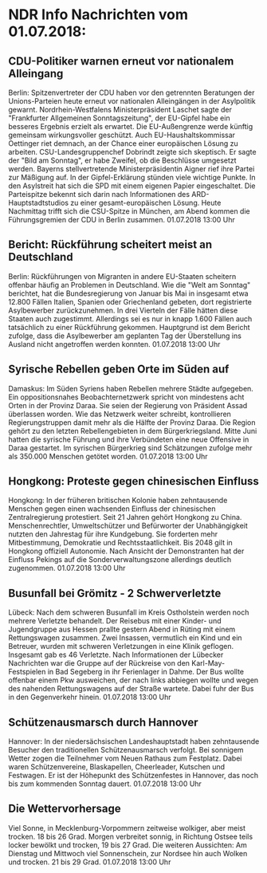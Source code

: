 # NDR Info Nachrichten vom 01.07.2018:


## CDU-Politiker warnen erneut vor nationalem Alleingang
Berlin:		Spitzenvertreter der CDU haben vor den getrennten Beratungen der Unions-Parteien heute erneut vor nationalen Alleingängen in der Asylpolitik gewarnt. Nordrhein-Westfalens Ministerpräsident Laschet sagte der "Frankfurter Allgemeinen Sonntagszeitung", der EU-Gipfel habe ein besseres Ergebnis erzielt als erwartet. Die EU-Außengrenze werde künftig gemeinsam wirkungsvoller geschützt. Auch EU-Haushaltskommissar Oettinger riet demnach, an der Chance einer europäischen Lösung zu arbeiten. CSU-Landesgruppenchef Dobrindt zeigte sich skeptisch. Er sagte der "Bild am Sonntag", er habe Zweifel, ob die Beschlüsse umgesetzt werden. Bayerns stellvertretende Ministerpräsidentin Aigner rief ihre Partei zur Mäßigung auf. In der Gipfel-Erklärung stünden viele wichtige Punkte. In den Asylstreit hat sich die SPD mit einem eigenen Papier eingeschaltet. Die Parteispitze bekennt sich darin nach Informationen des ARD-Hauptstadtstudios zu einer gesamt-europäischen Lösung. Heute Nachmittag trifft sich die CSU-Spitze in München, am Abend kommen die Führungsgremien der CDU in Berlin zusammen. 01.07.2018 13:00 Uhr 

## Bericht: Rückführung scheitert meist an Deutschland
Berlin: Rückführungen von Migranten in andere EU-Staaten scheitern offenbar häufig an Problemen in Deutschland. Wie die "Welt am Sonntag" berichtet, hat die Bundesregierung von Januar bis Mai in insgesamt etwa 12.800 Fällen Italien, Spanien oder Griechenland gebeten, dort registrierte Asylbewerber zurückzunehmen. In drei Vierteln der Fälle hätten diese Staaten auch zugestimmt. Allerdings sei es nur in knapp 1.600 Fällen auch tatsächlich zu einer Rückführung gekommen. Hauptgrund ist dem Bericht zufolge, dass die Asylbewerber am geplanten Tag der Überstellung ins Ausland nicht angetroffen werden konnten. 01.07.2018 13:00 Uhr 

## Syrische Rebellen geben Orte im Süden auf
Damaskus: Im Süden Syriens haben Rebellen mehrere Städte aufgegeben. Ein oppositionsnahes Beobachternetzwerk spricht von mindestens acht Orten in der Provinz Daraa. Sie seien der Regierung von Präsident Assad überlassen worden. Wie das Netzwerk weiter schreibt, kontrollieren Regierungstruppen damit mehr als die Hälfte der Provinz Daraa. Die Region gehört zu den letzten Rebellengebieten in dem Bürgerkriegsland. Mitte Juni hatten die syrische Führung und ihre Verbündeten eine neue Offensive in Daraa gestartet. Im syrischen Bürgerkrieg sind Schätzungen zufolge mehr als 350.000 Menschen getötet worden. 01.07.2018 13:00 Uhr 

## Hongkong: Proteste gegen chinesischen Einfluss
Hongkong: In der früheren britischen Kolonie haben zehntausende Menschen gegen einen wachsenden Einfluss der chinesischen Zentralregierung protestiert. Seit 21 Jahren gehört Hongkong zu China. Menschenrechtler, Umweltschützer und Befürworter der Unabhängigkeit nutzten den Jahrestag für ihre Kundgebung. Sie forderten mehr Mitbestimmung, Demokratie und Rechtsstaatlichkeit. Bis 2048 gilt in Hongkong offiziell Autonomie. Nach Ansicht der Demonstranten hat der Einfluss Pekings auf die Sonderverwaltungszone allerdings deutlich zugenommen. 01.07.2018 13:00 Uhr 

## Busunfall bei Grömitz - 2 Schwerverletzte
Lübeck: Nach dem schweren Busunfall im Kreis Ostholstein werden noch mehrere Verletzte behandelt. Der Reisebus mit einer Kinder- und Jugendgruppe aus Hessen prallte gestern Abend in Rüting mit einem Rettungswagen zusammen. Zwei Insassen, vermutlich ein Kind und ein Betreuer, wurden mit schweren Verletzungen in eine Klinik geflogen. Insgesamt gab es 46 Verletzte. Nach Informationen der Lübecker Nachrichten war die Gruppe auf der Rückreise von den Karl-May-Festspielen in Bad Segeberg in ihr Ferienlager in Dahme. Der Bus wollte offenbar einem Pkw ausweichen, der nach links abbiegen wollte und wegen des nahenden Rettungswagens auf der Straße wartete. Dabei fuhr der Bus in den Gegenverkehr hinein. 01.07.2018 13:00 Uhr 

## Schützenausmarsch durch Hannover
Hannover: In der niedersächsischen Landeshauptstadt haben zehntausende Besucher den traditionellen Schützenausmarsch verfolgt. Bei sonnigem Wetter zogen die Teilnehmer vom Neuen Rathaus zum Festplatz. Dabei waren Schützenvereine, Blaskapellen, Cheerleader, Kutschen und Festwagen. Er ist der Höhepunkt des Schützenfestes in Hannover, das noch bis zum kommenden Sonntag dauert. 01.07.2018 13:00 Uhr 

## Die Wettervorhersage
Viel Sonne, in Mecklenburg-Vorpommern zeitweise wolkiger, aber meist trocken. 18 bis 26 Grad. Morgen verbreitet sonnig, in Richtung Ostsee teils locker bewölkt und trocken, 19 bis 27 Grad. Die weiteren Aussichten: Am Dienstag und Mittwoch viel Sonnenschein, zur Nordsee hin auch Wolken und trocken. 21 bis 29 Grad. 01.07.2018 13:00 Uhr 
